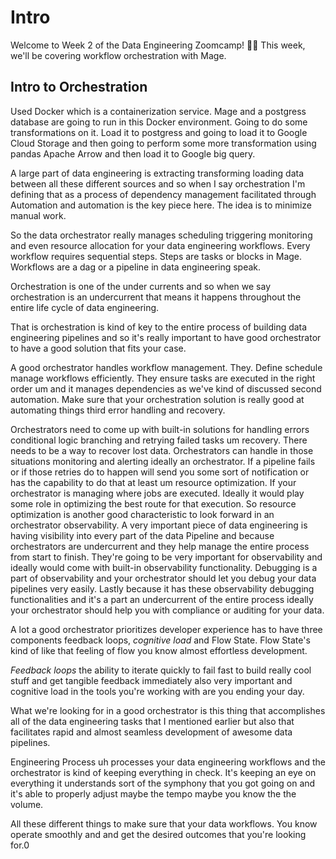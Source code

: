 # Intro 
Welcome to Week 2 of the Data Engineering Zoomcamp! 🚀😤 This week, we'll be covering workflow orchestration with Mage.

## Intro to Orchestration


Used Docker which is a containerization service. Mage and a postgress database are going to run in this Docker environment. Going to do some transformations on it. Load it to postgress and going to load it to Google Cloud Storage and then going to perform some more transformation using pandas Apache Arrow and then load it to Google big query. 

A large part of data engineering is extracting transforming loading data between all these different sources and so when I say orchestration I'm defining that as a process of dependency management facilitated through Automation and automation is the key piece here. The idea is to minimize manual work. 

So the data orchestrator really manages scheduling triggering monitoring and even resource allocation for your data engineering workflows. Every workflow requires sequential steps. Steps are tasks or blocks in Mage. Workflows are a dag or a pipeline in data engineering speak.

Orchestration is one of the under currents and so when we say orchestration is an undercurrent that means it happens throughout the entire life cycle of data engineering. 

That is orchestration is kind of key to the entire process of building data engineering pipelines and so it's really important to have good orchestrator to have a good solution that fits your case.

A good orchestrator handles workflow management. They. Define schedule manage workflows efficiently. They ensure tasks are executed in the right order um and it manages dependencies as we've kind of discussed second automation. Make sure that your orchestration solution  is really good at automating things third  error handling and recovery.

Orchestrators need to come up with built-in solutions for handling errors conditional logic branching  and retrying failed tasks um recovery.  There needs to be a way to recover lost data. 
Orchestrators can handle in those situations monitoring and alerting ideally an orchestrator. If a pipeline fails or if those retries do to happen will send you some sort of notification or has the capability to do that at least um resource optimization. 
If your orchestrator is managing where jobs are executed. Ideally it would play some role in optimizing the best route for that execution. So resource optimization is another good characteristic to look forward in an orchestrator observability. A very important piece of data engineering is having visibility into every part of the data Pipeline and because orchestrators are undercurrent and they help manage the entire process from start to finish. They're going to be very important for observability and ideally would come with built-in observability functionality. Debugging is a part of observability and your orchestrator should let you debug your data pipelines very easily. Lastly because it has these observability debugging functionalities and it's a part an undercurrent of the entire process ideally your orchestrator should help you with compliance or auditing for your data. 

A lot a good orchestrator prioritizes developer experience has to have three components feedback loops, *cognitive load* and Flow State. Flow State's kind of like that feeling of flow you know almost effortless development.

*Feedback loops* the ability to iterate quickly to fail fast to build really cool stuff and get tangible feedback immediately also very important and cognitive load in the tools you're working with are you ending your day. 


What we're looking for in a good orchestrator is this thing that accomplishes all of the data engineering tasks that I mentioned earlier but also that facilitates rapid and almost seamless development of awesome data pipelines. 

Engineering Process uh processes your data engineering workflows and the orchestrator is kind of keeping everything in check. It's keeping an eye on everything it understands sort of the symphony that you got going on and it's able to properly adjust maybe the tempo maybe you know the the volume. 

All these different things to make sure that your data workflows. You know operate smoothly and and get the desired outcomes that you're looking for.0